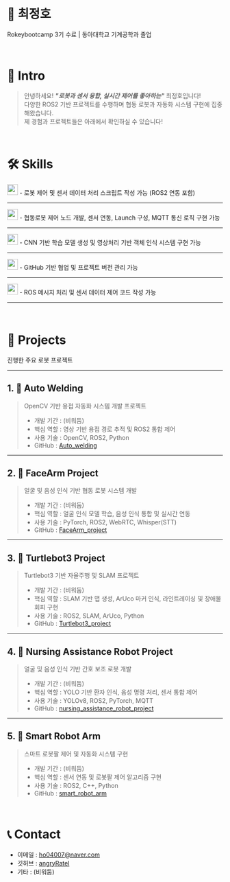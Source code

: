 # 📜 최정호 

Rokeybootcamp 3기 수료 | 동아대학교 기계공학과 졸업

<br />

# 👋 Intro

> 안녕하세요! ***"로봇과 센서 융합, 실시간 제어를 좋아하는"*** 최정호입니다!  
> 다양한 ROS2 기반 프로젝트를 수행하며 협동 로봇과 자동화 시스템 구현에 집중해왔습니다.  
> 제 경험과 프로젝트들은 아래에서 확인하실 수 있습니다!

<br />

# 🛠️ Skills
 

<img src="https://img.shields.io/badge/Python-%E2%97%8F-blue" height="25px" />
- 로봇 제어 및 센서 데이터 처리 스크립트 작성 가능 (ROS2 연동 포함)

---

<img src="https://img.shields.io/badge/ROS2-%E2%97%8F-lightgrey" height="25px" /> 
- 협동로봇 제어 노드 개발, 센서 연동, Launch 구성, MQTT 통신 로직 구현 가능

---

<img src="https://img.shields.io/badge/OpenCV_&_PyTorch-%E2%97%8F-orange" height="25px" />
- CNN 기반 학습 모델 생성 및 영상처리 기반 객체 인식 시스템 구현 가능

---

<img src="https://img.shields.io/badge/Git-%E2%97%8F-green" height="25px" />
- GitHub 기반 협업 및 프로젝트 버전 관리 가능

---

<img src="https://img.shields.io/badge/C_&_C++-%E2%97%8F-red" height="25px" />
- ROS 메시지 처리 및 센서 데이터 제어 코드 작성 가능


---

<br />

# 📝 Projects

진행한 주요 로봇 프로젝트

---

## 1. 🤖 Auto Welding

> OpenCV 기반 용접 자동화 시스템 개발 프로젝트  
>
> - 개발 기간 : (비워둠)  
> - 핵심 역할 : 영상 기반 용접 경로 추적 및 ROS2 통합 제어  
> - 사용 기술 : OpenCV, ROS2, Python  
> - GitHub : [Auto_welding](https://github.com/angryRatel/Auto_welding)

---

## 2. 🤝 FaceArm Project

> 얼굴 및 음성 인식 기반 협동 로봇 시스템 개발  
>
> - 개발 기간 : (비워둠)  
> - 핵심 역할 : 얼굴 인식 모델 학습, 음성 인식 통합 및 실시간 연동  
> - 사용 기술 : PyTorch, ROS2, WebRTC, Whisper(STT)  
> - GitHub : [FaceArm_project](https://github.com/angryRatel/FaceArm_project)

---

## 3. 🛞 Turtlebot3 Project

> Turtlebot3 기반 자율주행 및 SLAM 프로젝트  
>
> - 개발 기간 : (비워둠)  
> - 핵심 역할 : SLAM 기반 맵 생성, ArUco 마커 인식, 라인트레이싱 및 장애물 회피 구현  
> - 사용 기술 : ROS2, SLAM, ArUco, Python  
> - GitHub : [Turtlebot3_project](https://github.com/angryRatel/Turtlebot3_project)

---

## 4. 🏥 Nursing Assistance Robot Project

> 얼굴 및 음성 인식 기반 간호 보조 로봇 개발  
>
> - 개발 기간 : (비워둠)  
> - 핵심 역할 : YOLO 기반 환자 인식, 음성 명령 처리, 센서 통합 제어  
> - 사용 기술 : YOLOv8, ROS2, PyTorch, MQTT  
> - GitHub : [nursing_assistance_robot_project](https://github.com/angryRatel/nursing_assistance_robot_project)

---

## 5. 🤖 Smart Robot Arm

> 스마트 로봇팔 제어 및 자동화 시스템 구현  
>
> - 개발 기간 : (비워둠)  
> - 핵심 역할 : 센서 연동 및 로봇팔 제어 알고리즘 구현  
> - 사용 기술 : ROS2, C++, Python  
> - GitHub : [smart_robot_arm](https://github.com/angryRatel/smart_robot_arm)

<br />

# 📞 Contact

- 이메일 : ho04007@naver.com
- 깃허브 : [angryRatel](https://github.com/angryRatel)  
- 기타 : (비워둠)


